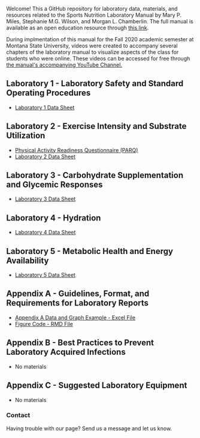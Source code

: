 Welcome! This a GitHub repository for laboratory data, materials, and resources related to the Sports Nutrition Laboratory Manual by Mary P. Miles, Stephanie M.G. Wilson, and Morgan L. Chamberlin. The full manual is available as an open education resource through [this link](https://scholarworks.montana.edu/xmlui/handle/1/16659).

During implmentation of this manual for the Fall 2020 academic semester at Montana State University, videos were created to accompany several chapters of the laboratory manual to visualize aspects of the class for students who were online. These videos can be accessed for free through [the manual's accompanying YouTube Channel.](https://www.youtube.com/channel/UC6xwHsk9P1mrTnw2S_UO1Jw/)


## Laboratory 1 - Laboratory Safety and Standard Operating Procedures  
- [Laboratory 1 Data Sheet](https://github.com/SWi1/NUTR-Manual/blob/master/Laboratory%201/Laboratory_1_Data_Sheet.pdf)

## Laboratory 2 - Exercise Intensity and Substrate Utilization  
 - [Physical Activity Readiness Questionnaire (PARQ)](https://www.nasm.org/docs/pdf/parqplus-2020.pdf?sfvrsn=401bf1af_24)
 - [Laboratory 2 Data Sheet](https://github.com/SWi1/NUTR-Manual/blob/master/Laboratory%202/Laboratory_2_Data_Sheet.pdf)

## Laboratory 3 - Carbohydrate Supplementation and Glycemic Responses  
 - [Laboratory 3 Data Sheet](https://github.com/SWi1/NUTR-Manual/blob/master/Laboratory%203/Laboratory_3_Data_Sheet.pdf)

## Laboratory 4 - Hydration  
 - [Laboratory 4 Data Sheet](https://github.com/SWi1/NUTR-Manual/blob/master/Laboratory%204/Laboratory_4_Data_Sheet.pdf)

## Laboratory 5 - Metabolic Health and Energy Availability  
 - [Laboratory 5 Data Sheet](https://github.com/SWi1/NUTR-Manual/blob/master/Laboratory%205/Laboratory_5_Data_Sheet.pdf)
 
## Appendix A - Guidelines, Format, and Requirements for Laboratory Reports
- [Appendix A Data and Graph Example - Excel File](https://github.com/SWi1/NUTR-Manual/blob/master/Appendix%20A/Appendix%20A%20Graph%20Example.xlsx)
- [Figure Code - RMD File](https://github.com/SWi1/NUTR-Manual/blob/master/Appendix%20A/Appendix%20A%20-%20Figure%20A.3%20Code.Rmd)

## Appendix B - Best Practices to Prevent Laboratory Acquired Infections  
 - No materials

## Appendix C - Suggested Laboratory Equipment  
  - No materials

### Contact  
Having trouble with our page? Send us a message and let us know.
